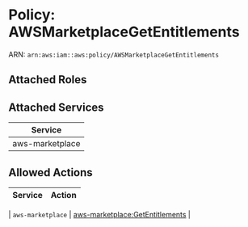 # Policy: AWSMarketplaceGetEntitlements

ARN: `arn:aws:iam::aws:policy/AWSMarketplaceGetEntitlements`

## Attached Roles

## Attached Services

| Service |
|---------|
| aws-marketplace |

## Allowed Actions

| Service | Action |
|:-------:|--------|

| `aws-marketplace` | [aws-marketplace:GetEntitlements](../actions.md#aws-marketplace:getentitlements) |
